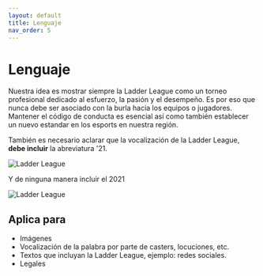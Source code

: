 ```yaml
---
layout: default
title: Lenguaje
nav_order: 5
---
```


# Lenguaje

Nuestra idea es mostrar siempre la Ladder League como un torneo profesional dedicado al esfuerzo, la pasión y el desempeño. Es por eso que nunca debe ser asociado con la burla hacia los equipos o jugadores. Mantener el código de conducta es esencial así como también establecer un nuevo estandar en los esports en nuestra región.


También es necesario aclarar que la vocalización de la Ladder League, <strong>debe incluir</strong> la abreviatura '21.


<img src="../../assets/images/wrong-a1.png" alt="Ladder League" style=" background: white; "/>
<br />

Y de ninguna manera incluir el 2021


<img src="../../assets/images/wrong-a2.png" alt="Ladder League" style=" background: white; "/>
<br />

## Aplica para
<ul>
<li>Imágenes</li>
<li>Vocalización de la palabra por parte de casters, locuciones, etc.</li>
<li>Textos que incluyan la Ladder League, ejemplo: redes sociales.</li>
<li>Legales</li>
</ul>